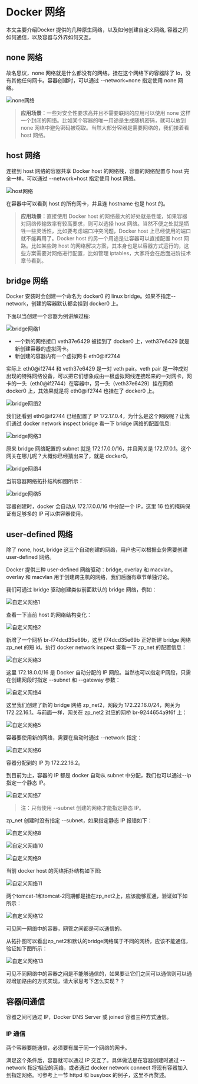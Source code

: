 # Docker 网络

本文主要介绍Docker 提供的几种原生网络，以及如何创建自定义网络, 容器之间如何通信，以及容器与外界如何交互。

## none 网络

故名思议，none 网络就是什么都没有的网络。挂在这个网络下的容器除了 lo，没有其他任何网卡。容器创建时，可以通过 --network=none 指定使用 none 网络。

![none网络](/assets/none网络.PNG)

> **应用场景**：一些对安全性要求高并且不需要联网的应用可以使用 none 这样一个封闭的网络。比如某个容器的唯一用途是生成随机密码，就可以放到 none 网络中避免密码被窃取。当然大部分容器是需要网络的，我们接着看 host 网络。

## host 网络

连接到 host 网络的容器共享 Docker host 的网络栈，容器的网络配置与 host 完全一样。可以通过 --network=host 指定使用 host 网络。

![host网络](/assets/host网络-1.PNG)

在容器中可以看到 host 的所有网卡，并且连 hostname 也是 host 的。

> **应用场景**：直接使用 Docker host 的网络最大的好处就是性能，如果容器对网络传输效率有较高要求，则可以选择 host 网络。当然不便之处就是牺牲一些灵活性，比如要考虑端口冲突问题，Docker host 上已经使用的端口就不能再用了。Docker host 的另一个用途是让容器可以直接配置 host 网路。比如某些跨 host 的网络解决方案，其本身也是以容器方式运行的，这些方案需要对网络进行配置，比如管理 iptables，大家将会在后面进阶技术章节看到。

## bridge 网络

Docker 安装时会创建一个命名为 docker0 的 linux bridge。如果不指定--network，创建的容器默认都会挂到 docker0 上。

下面以当创建一个容器为例讲解过程:

![bridge网络1](/assets/bridge网络1.PNG)

- 一个新的网络接口 veth37e6429 被挂到了 docker0 上，veth37e6429 就是新创建容器的虚拟网卡。
- 新创建的容器内有一个虚拟网卡 eth0@if2744

实际上 eth0@if2744 和 veth37e6429 是一对 veth pair。veth pair 是一种成对出现的特殊网络设备，可以把它们想象成由一根虚拟网线连接起来的一对网卡，网卡的一头（eth0@if2744）在容器中，另一头（veth37e6429）挂在网桥 docker0 上，其效果就是将 eth0@if2744 也挂在了 docker0 上。

![bridge网络2](/assets/bridge网络2.PNG)

我们还看到 eth0@if2744 已经配置了 IP 172.17.0.4，为什么是这个网段呢？让我们通过 docker network inspect bridge 看一下 bridge 网络的配置信息:

![bridge网络3](/assets/bridge网络3.PNG)

原来 bridge 网络配置的 subnet 就是 172.17.0.0/16，并且网关是 172.17.0.1。这个网关在哪儿呢？大概你已经猜出来了，就是 docker0。

![bridge网络4](/assets/bridge网络4.PNG)

当前容器网络拓扑结构如图所示：

![bridge网络5](/assets/bridge网络5.png)

容器创建时，docker 会自动从 172.17.0.0/16 中分配一个 IP，这里 16 位的掩码保证有足够多的 IP 可以供容器使用。

## user-defined 网络

除了 none, host, bridge 这三个自动创建的网络，用户也可以根据业务需要创建 user-defined 网络。

Docker 提供三种 user-defined 网络驱动：bridge, overlay 和 macvlan。overlay 和 macvlan 用于创建跨主机的网络，我们后面有章节单独讨论。

我们可通过 bridge 驱动创建类似前面默认的 bridge 网络，例如：

![自定义网络1](/assets/自定义网络1.PNG)

查看一下当前 host 的网络结构变化：

![自定义网络2](/assets/自定义网络2.PNG)

新增了一个网桥 br-f74dcd35e69b，这里 f74dcd35e69b 正好新建 bridge 网络 zp_net 的短 id。执行 docker network inspect 查看一下 zp_net 的配置信息：

![自定义网络3](/assets/自定义网络3.PNG)

这里 172.18.0.0/16 是 Docker 自动分配的 IP 网段。当然也可以指定IP网段，只需在创建网段时指定 --subnet 和 --gateway 参数：

![自定义网络4](/assets/自定义网络4.PNG)

这里我们创建了新的 bridge 网络 zp_net2，网段为 172.22.16.0/24，网关为 172.22.16.1。与前面一样，网关在 zp_net2 对应的网桥 br-9244654a9f6f 上：

![自定义网络5](/assets/自定义网络5.PNG)

容器要使用新的网络，需要在启动时通过 --network 指定：

![自定义网络6](/assets/自定义网络6.PNG)

容器分配到的 IP 为 172.22.16.2。

到目前为止，容器的 IP 都是 docker 自动从 subnet 中分配，我们也可以通过--ip指定一个静态 IP。

![自定义网络7](/assets/自定义网络7.PNG)

> 注：只有使用 --subnet 创建的网络才能指定静态 IP。

zp_net 创建时没有指定 --subnet，如果指定静态 IP 报错如下：

![自定义网络8](/assets/自定义网络8.PNG)

![自定义网络10](/assets/自定义网络10.PNG)

![自定义网络9](/assets/自定义网络-9.PNG)

当前 docker host 的网络拓扑结构如下图:

![自定义网络11](/assets/自定义网络11.PNG)

两个tomcat-1和tomcat-2同期都是挂在zp_net2上，应该能够互通，验证如下如所示：

![自定义网络12](/assets/自定义网络12.PNG)

可见同一网络中的容器，网管之间都是可以通信的。

从拓扑图可以看出zp_net2和默认的bridge网络属于不同的网桥，应该不能通信，验证如下图所示：

![自定义网络13](/assets/自定义网络13.PNG)

可见不同网络中的容器之间是不能够通信的，如果要让它们之间可以通信则可以通过增加路由的方式实现，请大家思考下怎么实现？？






## 容器间通信

容器之间可通过 IP，Docker DNS Server 或 joined 容器三种方式通信。

### IP 通信

两个容器要能通信，必须要有属于同一个网络的网卡。

满足这个条件后，容器就可以通过 IP 交互了。具体做法是在容器创建时通过 --network 指定相应的网络，或者通过 docker network connect 将现有容器加入到指定网络。可参考上一节 httpd 和 busybox 的例子，这里不再赘述。